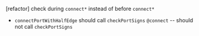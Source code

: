 [refactor] check during `connect*` instead of before `connect*`

- `connectPortWithHalfEdge` should call `checkPortSigns`
  `@connect` -- should not call `checkPortSigns`
